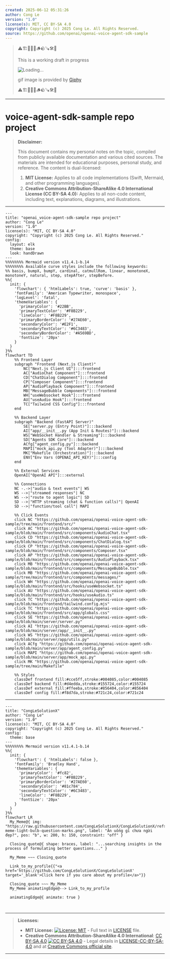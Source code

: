 ```yaml
---
created: 2025-06-12 05:31:26
author: Cong Le
version: "1.0"
license(s): MIT, CC BY-SA 4.0
copyright: Copyright (c) 2025 Cong Le. All Rights Reserved.
source: https://github.com/openai/openai-voice-agent-sdk-sample
---
```



> ⚠️🏗️🚧🦺🧱🪵🪨🪚🛠️👷
> 
> This is a working draft in progress
> 
> ![Loading...](https://media1.giphy.com/media/v1.Y2lkPTc5MGI3NjExMnpncTQzMDg5NGNrYnYyMmdjbjN6N29uMTR0MW1scms5d2JkdG9oMiZlcD12MV9pbnRlcm5hbF9naWZfYnlfaWQmY3Q9Zw/zKAThXPf8zboY/giphy.gif)
>
> gif image is provided by [Giphy](https://giphy.com)
> 
> ⚠️🏗️🚧🦺🧱🪵🪨🪚🛠️👷

----


# voice-agent-sdk-sample repo project
> **Disclaimer:**
>
> This document contains my personal notes on the topic,
> compiled from publicly available documentation and various cited sources.
> The materials are intended for educational purposes, personal study, and reference.
> The content is dual-licensed:
> 1. **MIT License:** Applies to all code implementations (Swift, Mermaid, and other programming languages).
> 2. **Creative Commons Attribution-ShareAlike 4.0 International License (CC BY-SA 4.0):** Applies to all non-code content, including text, explanations, diagrams, and illustrations.
---

```mermaid
---
title: "openai_voice-agent-sdk-sample repo project"
author: "Cong Le"
version: "1.0"
license(s): "MIT, CC BY-SA 4.0"
copyright: "Copyright (c) 2025 Cong Le. All Rights Reserved."
config:
  layout: elk
  theme: base
  look: handDrawn
---
%%%%%%%% Mermaid version v11.4.1-b.14
%%%%%%%% Available curve styles include the following keywords:
%% basis, bumpX, bumpY, cardinal, catmullRom, linear, monotoneX, monotoneY, natural, step, stepAfter, stepBefore.
%%{
  init: {
    'flowchart': { 'htmlLabels': true, 'curve': 'basis' },
    'fontFamily': 'American Typewriter, monospace',
    'logLevel': 'fatal',
    'themeVariables': {
      'primaryColor': '#22BB',
      'primaryTextColor': '#F8B229',
      'lineColor': '#F8B229',
      'primaryBorderColor': '#27AE60',
      'secondaryColor': '#E2F1',
      'secondaryTextColor': '#6C3483',
      'secondaryBorderColor': '#A569BD',
      'fontSize': '20px'
    }
  }
}%%
flowchart TD
    %% Frontend Layer
    subgraph "Frontend (Next.js Client)"
        NC["Next.js Client UI"]:::frontend
        AC["AudioChat Component"]:::frontend
        CD["ChatDialog Component"]:::frontend
        CP["Composer Component"]:::frontend
        AP["AudioPlayback Component"]:::frontend
        MB["MessageBubble Components"]:::frontend
        WH["useWebsocket Hook"]:::frontend
        AU["useAudio Hook"]:::frontend
        TC["Tailwind CSS Config"]:::frontend
    end

    %% Backend Layer
    subgraph "Backend (FastAPI Server)"
        SE["server.py (Entry Point)"]:::backend
        AI["app/__init__.py (App Init & Routes)"]:::backend
        WS["WebSocket Handler & Streaming"]:::backend
        SD["Agents SDK Core"]:::backend
        ACfg["agent_config.py"]:::backend
        MAPI["mock_api.py (Tool Adapter)"]:::backend
        MK["Makefile (Orchestration)"]:::backend
        ENV["Env Vars (OPENAI_API_KEY)"]:::config
    end

    %% External Services
    OpenAI["OpenAI API"]:::external

    %% Connections
    NC -.->|"audio & text events"| WS
    WS -->|"streamed responses"| NC
    WS -->|"route to agent logic"| SD
    SD -->|"HTTP streaming (chat & function calls)"| OpenAI
    SD -->|"function/tool call"| MAPI

    %% Click Events
    click NC "https://github.com/openai/openai-voice-agent-sdk-sample/tree/main/frontend/src/"
    click AC "https://github.com/openai/openai-voice-agent-sdk-sample/blob/main/frontend/src/components/AudioChat.tsx"
    click CD "https://github.com/openai/openai-voice-agent-sdk-sample/blob/main/frontend/src/components/ChatDialog.tsx"
    click CP "https://github.com/openai/openai-voice-agent-sdk-sample/blob/main/frontend/src/components/Composer.tsx"
    click AP "https://github.com/openai/openai-voice-agent-sdk-sample/blob/main/frontend/src/components/AudioPlayback.tsx"
    click MB "https://github.com/openai/openai-voice-agent-sdk-sample/blob/main/frontend/src/components/MessageBubble.tsx"
    click MB "https://github.com/openai/openai-voice-agent-sdk-sample/tree/main/frontend/src/components/messages/"
    click WH "https://github.com/openai/openai-voice-agent-sdk-sample/blob/main/frontend/src/hooks/useWebsocket.ts"
    click AU "https://github.com/openai/openai-voice-agent-sdk-sample/blob/main/frontend/src/hooks/useAudio.ts"
    click TC "https://github.com/openai/openai-voice-agent-sdk-sample/blob/main/frontend/tailwind.config.mjs"
    click TC "https://github.com/openai/openai-voice-agent-sdk-sample/blob/main/frontend/src/app/globals.css"
    click SE "https://github.com/openai/openai-voice-agent-sdk-sample/blob/main/server/server.py"
    click AI "https://github.com/openai/openai-voice-agent-sdk-sample/blob/main/server/app/__init__.py"
    click WS "https://github.com/openai/openai-voice-agent-sdk-sample/blob/main/server/app/utils.py"
    click ACfg "https://github.com/openai/openai-voice-agent-sdk-sample/blob/main/server/app/agent_config.py"
    click MAPI "https://github.com/openai/openai-voice-agent-sdk-sample/blob/main/server/app/mock_api.py"
    click MK "https://github.com/openai/openai-voice-agent-sdk-sample/tree/main/Makefile"

    %% Styles
    classDef frontend fill:#cce5ff,stroke:#004085,color:#004085
    classDef backend fill:#d4edda,stroke:#155724,color:#155724
    classDef external fill:#ffeeba,stroke:#856404,color:#856404
    classDef config fill:#f8d7da,stroke:#721c24,color:#721c24
```


---

<!-- 
```mermaid
%% Current Mermaid version
info
```  -->


```mermaid
---
title: "CongLeSolutionX"
author: "Cong Le"
version: "1.0"
license(s): "MIT, CC BY-SA 4.0"
copyright: "Copyright (c) 2025 Cong Le. All Rights Reserved."
config:
  theme: base
---
%%%%%%%% Mermaid version v11.4.1-b.14
%%{
  init: {
    'flowchart': { 'htmlLabels': false },
    'fontFamily': 'Bradley Hand',
    'themeVariables': {
      'primaryColor': '#fc82',
      'primaryTextColor': '#F8B229',
      'primaryBorderColor': '#27AE60',
      'secondaryColor': '#81c784',
      'secondaryTextColor': '#6C3483',
      'lineColor': '#F8B229',
      'fontSize': '20px'
    }
  }
}%%
flowchart LR
  My_Meme@{ img: "https://raw.githubusercontent.com/CongLeSolutionX/CongLeSolutionX/refs/heads/main/assets/images/My-meme-light-bulb-question-marks.png", label: "Ăn uống gì chưa ngừi đẹp?", pos: "b", w: 200, h: 150, constraint: "off" }

  Closing_quote@{ shape: braces, label: "...searching insights in the process of formulating better questions..." }
    
  My_Meme ~~~ Closing_quote
    
  Link_to_my_profile{{"<a href='https://github.com/CongLeSolutionX/CongLeSolutionX' target='_blank'>Click here if you care about my profile</a>"}}

  Closing_quote ~~~ My_Meme
  My_Meme animatingEdge@--> Link_to_my_profile
  
  animatingEdge@{ animate: true }



```

---
>**Licenses:**
>
>- **MIT License:**  [![License: MIT](https://img.shields.io/badge/License-MIT-yellow.svg)](LICENSE) - Full text in [LICENSE](LICENSE) file.
>- **Creative Commons Attribution-ShareAlike 4.0 International**: [CC BY-SA 4.0](https://creativecommons.org/licenses/by-sa/4.0/) [![CC BY-SA 4.0](https://licensebuttons.net/l/by-sa/4.0/88x31.png)](https://creativecommons.org/licenses/by-sa/4.0/) - Legal details in [LICENSE-CC-BY-SA-4.0](THE_PAST/LICENSE-CC-BY-SA-4.0) and at [Creative Commons official site](https://creativecommons.org/licenses/by-sa/4.0/).
>
---
